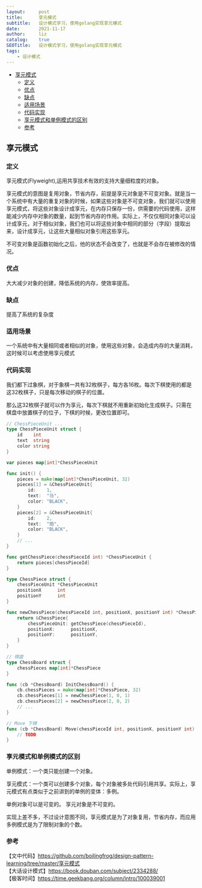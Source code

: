 ```yaml
---
layout:     post
title:      享元模式
subtitle:   设计模式学习，使用golang实现享元模式
date:       2021-11-17
author:     liz
catalog:    true
SEOTitle:   设计模式学习，使用golang实现享元模式
tags:
    - 设计模式
---
```


<!-- START doctoc generated TOC please keep comment here to allow auto update -->
<!-- DON'T EDIT THIS SECTION, INSTEAD RE-RUN doctoc TO UPDATE -->

- [享元模式](#%E4%BA%AB%E5%85%83%E6%A8%A1%E5%BC%8F)
  - [定义](#%E5%AE%9A%E4%B9%89)
  - [优点](#%E4%BC%98%E7%82%B9)
  - [缺点](#%E7%BC%BA%E7%82%B9)
  - [适用场景](#%E9%80%82%E7%94%A8%E5%9C%BA%E6%99%AF)
  - [代码实现](#%E4%BB%A3%E7%A0%81%E5%AE%9E%E7%8E%B0)
  - [享元模式和单例模式的区别](#%E4%BA%AB%E5%85%83%E6%A8%A1%E5%BC%8F%E5%92%8C%E5%8D%95%E4%BE%8B%E6%A8%A1%E5%BC%8F%E7%9A%84%E5%8C%BA%E5%88%AB)
  - [参考](#%E5%8F%82%E8%80%83)

<!-- END doctoc generated TOC please keep comment here to allow auto update -->

## 享元模式

### 定义

享元模式(Flyweight),运用共享技术有效的支持大量细粒度的对象。  

享元模式的意图是复用对象，节省内存，前提是享元对象是不可变对象。就是当一个系统中有大量的重复对象的时候，如果这些对象是不可变对象，我们就可以使用
享元模式，将这些对象设计成享元，在内存只保存一份，供需要的代码使用，这样能减少内存中对象的数量，起到节省内存的作用。实际上，不仅仅相同对象可以设计成享元，对于相似对象，我们也可以将这些对象中相同的部分（字段）提取出来，设计成享元，让这些大量相似对象引用这些享元。   

不可变对象是函数初始化之后，他的状态不会改变了，也就是不会存在被修改的情况。  

### 优点

大大减少对象的创建，降低系统的内存，使效率提高。  

### 缺点

提高了系统的复杂度   

### 适用场景

一个系统中有大量相同或者相似的对象，使用这些对象，会造成内存的大量消耗，这时候可以考虑使用享元模式  

### 代码实现

我们都下过象棋，对于象棋一共有32枚棋子，每方各16枚。每次下棋使用的都是这32枚棋子，只是每次移动的棋子的位置。   

那么这32枚棋子就可以作为享元，每次下棋就不用重新初始化生成棋子。只需在棋盘中放置棋子的位子，下棋的时候，更改位置即可。      

```go
// ChessPieceUnit ...
type ChessPieceUnit struct {
	id    int
	text  string
	color string
}

var pieces map[int]*ChessPieceUnit

func init() {
	pieces = make(map[int]*ChessPieceUnit, 32)
	pieces[1] = &ChessPieceUnit{
		id:    1,
		text:  "马",
		color: "BLACK",
	}
	pieces[2] = &ChessPieceUnit{
		id:    2,
		text:  "炮",
		color: "BLACK",
	}
	// ...
}

func getChessPiece(chessPieceId int) *ChessPieceUnit {
	return pieces[chessPieceId]
}

type ChessPiece struct {
	chessPieceUnit *ChessPieceUnit
	positionX      int
	positionY      int
}

func newChessPiece(chessPieceId int, positionX, positionY int) *ChessPiece {
	return &ChessPiece{
		chessPieceUnit: getChessPiece(chessPieceId),
		positionX:      positionX,
		positionY:      positionY,
	}
}

// 棋盘
type ChessBoard struct {
	chessPieces map[int]*ChessPiece
}

func (cb *ChessBoard) InitChessBoard() {
	cb.chessPieces = make(map[int]*ChessPiece, 32)
	cb.chessPieces[1] = newChessPiece(1, 0, 1)
	cb.chessPieces[2] = newChessPiece(2, 0, 2)
	// ...
}

// Move 下棋
func (cb *ChessBoard) Move(chessPieceId int, positionX, positionY int) {
	// TODO
}
```

### 享元模式和单例模式的区别

单例模式：一个类只能创建一个对象。  

享元模式：一个类可以创建多个对象，每个对象被多处代码引用共享。实际上，享元模式有点类似于之前讲到的单例的变体：多例。  

单例对象可以是可变的。 享元对象是不可变的。  

实现上差不多，不过设计意图不同，享元模式是为了对象复用，节省内存，而应用多例模式是为了限制对象的个数。  

### 参考

【文中代码】https://github.com/boilingfrog/design-pattern-learning/tree/master/享元模式  
【大话设计模式】https://book.douban.com/subject/2334288/  
【极客时间】https://time.geekbang.org/column/intro/100039001     

